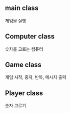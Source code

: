 ## main class
게임을 실행
## Computer class
숫자를 고르는 컴퓨터
## Game class
게임 시작, 중지, 반복, 메시지 출력
## Player class
숫자 고르기
